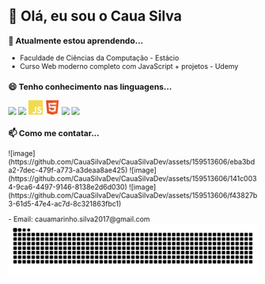 # 👋 Olá, eu sou o Caua Silva

### 🌱 Atualmente estou aprendendo...
  - Faculdade de Ciências da Computação - Estácio
  - Curso Web moderno completo com JavaScript + projetos - Udemy

### 😄 Tenho conhecimento nas linguagens...
<p align="left">
  <img src="https://www.php.net/favicon.svg?v=2" width="30">
  <img src="https://camo.githubusercontent.com/2cde166000bd4271614ef8c0a7e435af8a087c05f4d5a36f1945663d363bd463/68747470733a2f2f63646e2e6a7364656c6976722e6e65742f67682f64657669636f6e732f64657669636f6e2f69636f6e732f6e6f64656a732f6e6f64656a732d6f726967696e616c2e737667" width="30">
  <img src="https://raw.githubusercontent.com/devicons/devicon/master/icons/javascript/javascript-plain.svg" width="30">
  <img src="https://raw.githubusercontent.com/devicons/devicon/master/icons/html5/html5-original.svg" width="30">
  <img src="https://camo.githubusercontent.com/0da944f181647261c840e34b20ed7e3ca44ddc150869c6ea550cf98d06c81a37/68747470733a2f2f63646e2e6a7364656c6976722e6e65742f67682f64657669636f6e732f64657669636f6e2f69636f6e732f637373332f637373332d6f726967696e616c2e737667" width="30">
  <img src="https://camo.githubusercontent.com/5e956ea0943b5a05092e94d7376582051e61fe84af215ad6e35334a2d61b658a/68747470733a2f2f63646e2e6a7364656c6976722e6e65742f67682f64657669636f6e732f64657669636f6e2f69636f6e732f6d7973716c2f6d7973716c2d6f726967696e616c2e737667" width="30">
</p>

### 📫 Como me contatar...
<p align="left">
  ![image](https://github.com/CauaSilvaDev/CauaSilvaDev/assets/159513606/eba3bda2-7dec-479f-a773-a3deaa8ae425)
  ![image](https://github.com/CauaSilvaDev/CauaSilvaDev/assets/159513606/141c0034-9ca6-4497-9146-8138e2d6d030)
  ![image](https://github.com/CauaSilvaDev/CauaSilvaDev/assets/159513606/f43827b3-61d5-47e4-ac7d-8c321863fbc1)
</p>
- Email: cauamarinho.silva2017@gmail.com

<img src="https://raw.githubusercontent.com/Cauesilvaa/Cauesilvaa/4208b918028eca08af3abadeeabcabebcf8c9a71/github-contribution-grid-snake.svg">
